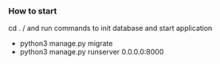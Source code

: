### How to start
cd . / and run commands to init database and  start application
- python3 manage.py migrate
- python3 manage.py runserver 0.0.0.0:8000  

